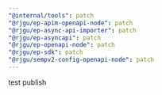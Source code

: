 ```yaml
---
"@internal/tools": patch
"@rjgu/ep-apim-openapi-node": patch
"@rjgu/ep-async-api-importer": patch
"@rjgu/ep-asyncapi": patch
"@rjgu/ep-openapi-node": patch
"@rjgu/ep-sdk": patch
"@rjgu/sempv2-config-openapi-node": patch
---
```


test publish

